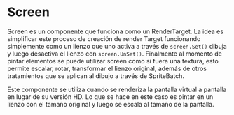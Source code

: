 # Screen

Screen es un componente que funciona como un RenderTarget. La idea es simplificar este proceso de creación de render Target funcionando simplemente como un lienzo que uno activa a través de `screen.Set()` dibuja y luego desactiva el lienzo con `screen.UnSet()`. Finalmente al momento de pintar elementos se puede utilizar screen como si fuera una textura, esto permite escalar, rotar, transformar el lienzo original, además de otros tratamientos que se aplican al dibujo a través de SpriteBatch.

Este componente se utiliza cuando se renderiza la pantalla virtual a pantalla en lugar de su versión HD. Lo que se hace en este caso es pintar en un lienzo con el tamaño original y luego se escala al tamaño de la pantalla.
